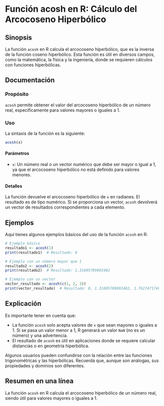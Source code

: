 <!--
Meta Description: # Función acosh en R: Cálculo del Arcocoseno Hiperbólico ## Sinopsis La función `acosh` en R calcula el arcocoseno hiperbólico, que es la inversa de l...
Meta Keywords: acosh, función, hiperbólico, que, arcocoseno
-->

# Función acosh en R: Cálculo del Arcocoseno Hiperbólico

## Sinopsis
La función `acosh` en R calcula el arcocoseno hiperbólico, que es la inversa de la función coseno hiperbólico. Esta función es útil en diversos campos, como la matemática, la física y la ingeniería, donde se requieren cálculos con funciones hiperbólicas.

## Documentación
### Propósito
`acosh` permite obtener el valor del arcocoseno hiperbólico de un número real, específicamente para valores mayores o iguales a 1. 

### Uso
La sintaxis de la función es la siguiente:

```R
acosh(x)
```

#### Parámetros
- `x`: Un número real o un vector numérico que debe ser mayor o igual a 1, ya que el arcocoseno hiperbólico no está definido para valores menores.

#### Detalles
La función devuelve el arcocoseno hiperbólico de `x` en radianes. El resultado es de tipo numérico. Si se proporciona un vector, `acosh` devolverá un vector de resultados correspondientes a cada elemento.

## Ejemplos
Aquí tienes algunos ejemplos básicos del uso de la función `acosh` en R:

```R
# Ejemplo básico
resultado1 <- acosh(1)
print(resultado1)  # Resultado: 0

# Ejemplo con un número mayor que 1
resultado2 <- acosh(2)
print(resultado2)  # Resultado: 1.31695789692482

# Ejemplo con un vector
vector_resultado <- acosh(c(1, 2, 3))
print(vector_resultado)  # Resultado: 0, 1.31695789692482, 1.76274717403909
```

## Explicación
Es importante tener en cuenta que:
- La función `acosh` solo acepta valores de `x` que sean mayores o iguales a 1. Si se pasa un valor menor a 1, R generará un valor `NaN` (no es un número) y una advertencia. 
- El resultado de `acosh` es útil en aplicaciones donde se requiere calcular distancias o en geometría hiperbólica.

Algunos usuarios pueden confundirse con la relación entre las funciones trigonométricas y las hiperbólicas. Recuerda que, aunque son análogas, sus propiedades y dominios son diferentes.

## Resumen en una línea
La función `acosh` en R calcula el arcocoseno hiperbólico de un número real, siendo útil para valores mayores o iguales a 1.